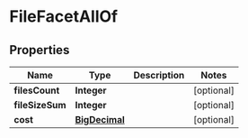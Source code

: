 

# FileFacetAllOf

## Properties

Name | Type | Description | Notes
------------ | ------------- | ------------- | -------------
**filesCount** | **Integer** |  |  [optional]
**fileSizeSum** | **Integer** |  |  [optional]
**cost** | [**BigDecimal**](BigDecimal.md) |  |  [optional]



